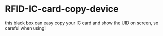 # RFID-IC-card-copy-device
this black box can easy copy your IC card and show the UID on screen, so careful when using!
